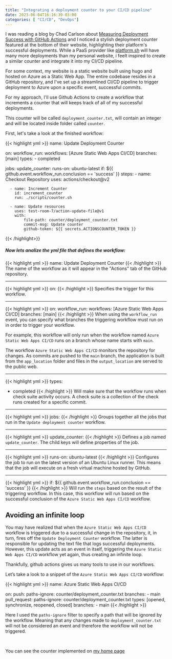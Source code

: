 ```yaml
---
title: "Integrating a deployment counter to your CI/CD pipeline"
date: 2023-06-04T16:16:39-03:00
categories: [ "CI/CD", "DevOps"]
---
```


I was reading a blog by Chad Carlson about [Measuring Deployment Success with GitHub Actions](https://platform.sh/blog/measuring-the-success-of-a-deployment-with-githubactions/) and I noticed a stylish deployment counter featured at the bottom of their website, highlighting their platform's successful deployments. While a PaaS provider like [platform.sh](https://platform.sh) will have many more deployments than my personal website, i feelt inspired to create a similar counter and integrate it into my CI/CD pipeline.

For some context, my website is a static website built using hugo and hosted on Azure as a Static Web App. The entire codebase resides in a GitHub repository, and I've set up a streamlined CI/CD pipeline to trigger deployment to Azure upon a specific event, successful commits.

For my approach, I'll use Github Actions to create a workflow that increments a counter that will keeps track of all of my successful deployments.

This counter will be called `deployment_counter.txt`, will contain an integer and will be located inside folder called `counter`.

First, let's take a look at the finished workflow:

{{< highlight yml >}}
name: Update Deployment Counter

on:
  workflow_run:
    workflows: [Azure Static Web Apps CI/CD]
    branches: [main]
    types:
      - completed

jobs:
  update_counter:
    runs-on: ubuntu-latest
    if: ${{ github.event.workflow_run.conclusion == 'success' }}
    steps:
      - name: Checkout Repository
        uses: actions/checkout@v2

      - name: Increment Counter
        id: increment_counter
        run: ./scripts/counter.sh

      - name: Update resources
        uses: test-room-7/action-update-file@v1
        with:
            file-path: counter/deployment_counter.txt
            commit-msg: Update counter
            github-token: ${{ secrets.ACTIONSCOUNTER_TOKEN }}
{{< /highlight>}}

 
##### Now lets analize the yml file that defines the workflow:


{{< highlight yml >}}
name: Update Deployment Counter
{{< /highlight >}}
The name of the workflow as it will appear in the "Actions" tab of the GitHub repository.

---

{{< highlight yml >}}
on:
{{< /highlight >}}
Specifies the trigger for this workflow.

---


{{< highlight yml >}}
on:
  workflow_run:
    workflows: [Azure Static Web Apps CI/CD]
    branches: [main]
{{< /highlight >}}
When using the `workflow_run` event, you can specify what branches the triggering workflow must run on in order to trigger your workflow.

For example, this workflow will only run when the workflow named `Azure Static Web Apps CI/CD` runs on a branch whose name starts with `main`.

The workflow `Azure Static Web Apps CI/CD`  monitors the repository for changes. As commits are pushed to the `main` branch, the application is built from the `app_location` folder and files in the `output_location` are served to the public web.


---


{{< highlight yml >}}
types:
  - completed
{{< /highlight >}}
Will make sure that the workflow runs when check suite activity occurs. A check suite is a collection of the check runs created for a specific commit.

---


{{< highlight yml >}}
jobs:
{{< /highlight >}}
Groups together all the jobs that run in the `Update deployment counter` workflow.

---


{{< highlight yml >}}
update_counter:
{{< /highlight >}}
Defines a job named `update_counter`. The child keys will define properties of the job.

---


{{< highlight yml >}}
runs-on: ubuntu-latest
{{< /highlight >}}
Configures the job to run on the latest version of an Ubuntu Linux runner. This means that the job will execute on a fresh virtual machine hosted by GitHub.

---


{{< highlight yml >}}
if: ${{ github.event.workflow_run.conclusion == 'success' }}
{{< /highlight >}}
Will run the `steps` based on the result of the triggering workflow. In this case, this workflow will run based on the successful conclusion of the `Azure Static Web Apps CI/CD` workflow.

## Avoiding an infinite loop

You may have realized that when the `Azure Static Web Apps CI/CD` workflow is triggered due to a successful change in the repository, it, in turn, fires off the `Update Deployment Counter` workflow. The latter is responsible for updating the text file that logs successful deployments. However, this update acts as an event in itself, triggering the `Azure Static Web Apps CI/CD` workflow yet again, thus creating an infinite loop.

Thankfully, github actions gives us many tools to use in our workflows.

Let’s take a look to a snippet of the `Azure Static Web Apps CI/CD` workflow:

{{< highlight yml >}}
name: Azure Static Web Apps CI/CD

on:
  push:
    paths-ignore: counter/deployment_counter.txt
    branches:
      - main
  pull_request:
    paths-ignore: counter/deployment_counter.txt
    types: [opened, synchronize, reopened, closed]
    branches:
      - main
{{< /highlight >}}

Here I used the `paths-ignore` filter to specify a path that will be ignored by the workflow. Meaning that any changes made to `deployment_counter.txt` will not be considered an event and therefore the workflow will not be triggered.

&nbsp;

You can see the counter implemented on [my home page](https://pablodip.me/)
